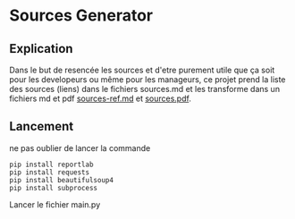 # Sources Generator

## Explication

Dans le but de resencée les sources et d'etre purement utile que ça soit pour les developeurs ou même pour les manageurs, ce projet prend la liste des sources (liens) dans le fichiers sources.md et les transforme dans un fichiers md et pdf [sources-ref.md](sources-ref.md) et [sources.pdf](sources.pdf).

## Lancement

ne pas oublier de lancer la commande

```shell
pip install reportlab
pip install requests
pip install beautifulsoup4
pip install subprocess
```

Lancer le fichier main.py

